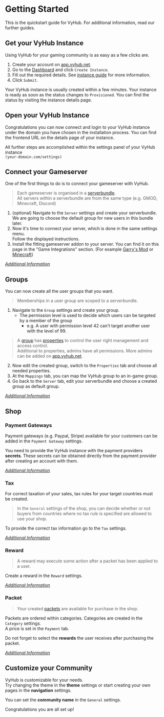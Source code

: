 # Getting Started

This is the quickstart guide for VyHub. For additional information, read our further guides.

## Get your VyHub Instance

Using VyHub for your gaming community is as easy as a few clicks are.  

1. Create your account on [app.vyhub.net](https://app.vyhub.net).
2. Go to the [Dashboard](https://app.vyhub.net/dashboard) and click `Create Instance`.
3. Fill out the required details. See [instance guide](central/instance.md) for more information.
4. Click `Submit`.

Your VyHub instance is usually created within a few minutes. Your instance is ready as soon as the status changes to `Provisioned`. You can find the status by visiting the instance details page.

## Open your VyHub Instance

Congratulations you can now connect and login to your VyHub instance under the domain you have chosen in the installation process. You can find the frontend URL on the details page of your instance.

All further steps are accomplished within the settings panel of your VyHub instance  
`(your-domain.com/settings)`

## Connect your Gameserver

One of the first things to do is to connect your gameserver with VyHub.

> Each gameserver is organised in a [serverbundle](guide/server.md).  
> All servers within a serverbundle are from the same type (e.g. GMOD, Minecraft, Discord) 

1.  (optional) Navigate to the `Server` settings and create your serverbundle.  
    We are going to choose the default group for new users in this bundle later.
2.  Now it's time to connect your server, which is done in the same settings menu.  
    Follow the displayed instructions.
3.  Install the fitting gameserver addon to your server. You can find it on this page in the "Game Integrations" section. (For example [Garry's Mod](game/gmod.md) or [Minecraft](game/minecraft.md))


[*Additional Information*](guide/server.md)

## Groups

You can now create all the user groups that you want.

> Memberships in a user group are scoped to a serverbundle.

1. Navigate to the `Group` settings and create your group.  
   - The permission level is used to decide which users can be targeted by a member of the group  
     - e.g. A user with permission level 42 can't target another user with the level of 99.  

> A [group](guide/group.md) has [properties](guide/property.md) to control the user right management and access control.  
> Additional to properties, admins have all permissions. More admins can be added on [app.vyhub.net](https://app.vyhub.net).

2. Now edit the created group, switch to the `Properties` tab and choose all needed properties.  
3. At the `Mappings` tab, you can map the VyHub group to an in-game group.
4. Go back to the `Server` tab, edit your serverbundle and choose a created group as default group.


[*Additional Information*](guide/group.md)

## Shop

### Payment Gateways

Payment gateways (e.g. Paypal, Stripe) available for your customers can be added in the `Payment Gateway` settings.  

You need to provide the VyHub instance with the payment providers **secrets**.
These secrets can be obtained directly from the payment provider after creating an account with them.

[*Additional Information*](guide/shop/payment_gateway.md)

### Tax

For correct taxation of your sales, tax rules for your target countries must be created.

> In the `General` settings of the shop, you can decide whether or not buyers from countries where no tax rule is specified are allowed to use your shop.

To provide the correct tax information go to the `Tax` settings.

[*Additional Information*](guide/shop/tax.md)

### Reward

> A reward may execute some action after a packet has been applied to a user.

Create a reward in the `Reward` settings.

[*Additional Information*](guide/shop/reward.md)

### Packet

> Your created [packets](guide/shop/packet.md "Packet") are available for purchase in the shop.

Packets are ordered within categories. Categories are created in the `Category` settings.  
A price is set in the `Payment` tab.

Do not forget to select the **rewards** the user receives after purchasing the packet.

[*Additional Information*](guide/shop/packet.md "Packet")

## Customize your Community

VyHub is customizable for your needs.  
Try changing the theme in the **theme** settings or start creating your own pages in the **navigation** settings. 

You can set the **community name** in the `General` settings.

Congratulations you are all set up!
